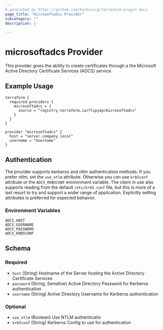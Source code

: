 ```yaml
---
# generated by https://github.com/hashicorp/terraform-plugin-docs
page_title: "microsoftadcs Provider"
subcategory: ""
description: |-
  
---
```


# microsoftadcs Provider

This provider gives the ability to create certificates through a the Microsoft Active Directory Certificate Services (ADCS) service.

## Example Usage 

```hcl
terraform {
  required_providers {
    microsoftadcs = {
      source = "registry.terraform.io/flipyap/microsoftadcs"
    }
  }
}

provider "microsoftadcs" {
  host = "server.company.local"
  username = "Username"
}
```

## Authentication

The provider supports kerberos and ntlm authentication methods. If you prefer ntlm, set the `use_ntlm` attribute. Otherwise you can use `krb5conf` attribute or the `ADCS_KRB5CONF` environment variable. The client in use also supports reading from the default `/etc/krb5.conf` file, but this is more of a last resort to try and support a wider range of application. Explicitly setting attributes is preferred for expected behavior.

### Environment Variables

```
ADCS_HOST
ADCS_USERNAME
ADCS_PASSWORD
ADCS_KRB5CONF
```


<!-- schema generated by tfplugindocs -->
## Schema

### Required
- `host` (String) Hostname of the Server hosting the Active Directory Certificate Services
- `password` (String, Sensitive) Active Directory Password for Kerberos authentication
- `username` (String) Active Directory Username for Kerberos authentication

### Optional
- `use_ntlm` (Boolean) Use NTLM authenticatio
- `krb5conf` (String) Kerberos Config to use for authentication
